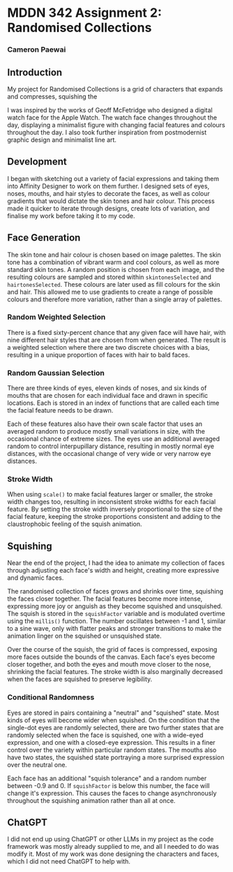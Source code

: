# MDDN 342 Assignment 2: Randomised Collections
### Cameron Paewai

## Introduction
My project for Randomised Collections is a grid of characters that expands and compresses, squishing the 

I was inspired by the works of Geoff McFetridge who designed a digital watch face for the Apple Watch. The watch face changes throughout the day, displaying a minimalist figure with changing facial features and colours throughout the day. I also took further inspiration from postmodernist graphic design and minimalist line art.

## Development
I began with sketching out a variety of facial expressions and taking them into Affinity Designer to work on them further. I designed sets of eyes, noses, mouths, and hair styles to decorate the faces, as well as colour gradients that would dictate the skin tones and hair colour. This process made it quicker to iterate through designs, create lots of variation, and finalise my work before taking it to my code.

## Face Generation
The skin tone and hair colour is chosen based on image palettes. The skin tone has a combination of vibrant warm and cool colours, as well as more standard skin tones. A random position is chosen from each image, and the resulting colours are sampled and stored within `skintonesSelected` and `hairtonesSelected`. These colours are later used as fill colours for the skin and hair. This allowed me to use gradients to create a range of possible colours and therefore more variation, rather than a single array of palettes.

### Random Weighted Selection
There is a fixed sixty-percent chance that any given face will have hair, with nine different hair styles that are chosen from when generated. The result is a weighted selection where there are two discrete choices with a bias, resulting in a unique proportion of faces with hair to bald faces.

### Random Gaussian Selection
There are three kinds of eyes, eleven kinds of noses, and six kinds of mouths that are chosen for each individual face and drawn in specific locations. Each is stored in an index of functions that are called each time the facial feature needs to be drawn.

Each of these features also have their own scale factor that uses an averaged random to produce mostly small variations in size, with the occasional chance of extreme sizes. The eyes use an additional averaged random to control interpupillary distance, resulting in mostly normal eye distances, with the occasional change of very wide or very narrow eye distances.

### Stroke Width
When using `scale()` to make facial features larger or smaller, the stroke width changes too, resulting in inconsistent stroke widths for each facial feature. By setting the stroke width inversely proportional to the size of the facial feature, keeping the stroke proportions consistent and adding to the claustrophobic feeling of the squish animation.

## Squishing
Near the end of the project, I had the idea to animate my collection of faces through adjusting each face's width and height, creating more expressive and dynamic faces.

The randomised collection of faces grows and shrinks over time, squishing the faces closer together. The facial features become more intense, expressing more joy or anguish as they become squished and unsquished. The squish is stored in the `squishFactor` variable and is modulated overtime using the `millis()` function. The number oscillates between -1 and 1, similar to a sine wave, only with flatter peaks and stronger transitions to make the animation linger on the squished or unsquished state.

Over the course of the squish, the grid of faces is compressed, exposing more faces outside the bounds of the canvas. Each face's eyes become closer together, and both the eyes and mouth move closer to the nose, shrinking the facial features. The stroke width is also marginally decreased when the faces are squished to preserve legibility.

### Conditional Randomness
Eyes are stored in pairs containing a "neutral" and "squished" state. Most kinds of eyes will become wider when squished. On the condition that the single-dot eyes are randomly selected, there are two further states that are randomly selected when the face is squished, one with a wide-eyed expression, and one with a closed-eye expression. This results in a finer control over the variety within particular random states. The mouths also have two states, the squished state portraying a more surprised expression over the neutral one.

Each face has an additional "squish tolerance" and a random number between -0.9 and 0. If `squishFactor` is below this number, the face will change it's expression. This causes the faces to change asynchronously throughout the squishing animation rather than all at once.

## ChatGPT
I did not end up using ChatGPT or other LLMs in my project as the code framework was mostly already supplied to me, and all I needed to do was modify it. Most of my work was done designing the characters and faces, which I did not need ChatGPT to help with.